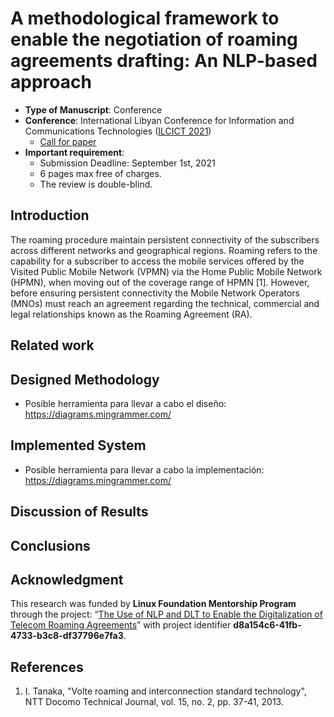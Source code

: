 # A methodological framework to enable the negotiation of roaming agreements drafting: An NLP-based approach
- **Type of Manuscript**: Conference
- **Conference**:  International Libyan Conference for Information and Communications Technologies ([ILCICT 2021](https://ilcict.lit.ly/en/))
    - [Call for paper](https://lit.ly/doc/ilcict2021_v2_en_pages.pdf)
- **Important requirement**:
    - Submission Deadline: September 1st, 2021
    - 6 pages max free of charges.
    - The review is double-blind.

## Introduction

The roaming procedure maintain persistent connectivity of the subscribers across different networks and geographical regions. Roaming refers to the capability for a subscriber to access the mobile services offered by the Visited Public Mobile Network (VPMN) via the Home Public Mobile Network (HPMN), when moving out of the coverage range of HPMN [1]. However, before ensuring persistent connectivity the Mobile Network Operators (MNOs) must reach an agreement regarding the technical, commercial and legal relationships known as the Roaming Agreement (RA).

## Related work

## Designed Methodology
 - Posible herramienta para llevar a cabo el diseño: https://diagrams.mingrammer.com/
## Implemented System
- Posible herramienta para llevar a cabo la implementación: https://diagrams.mingrammer.com/

## Discussion of Results

## Conclusions

## Acknowledgment
This research was funded by **Linux Foundation Mentorship Program** through the project: “[The Use of NLP and DLT to Enable the Digitalization of Telecom Roaming Agreements](https://wiki.hyperledger.org/display/INTERN/The+Use+of+NLP+and+DLT+to+Enable+the+Digitalization+of+Telecom+Roaming+Agreements)” with project identifier **d8a154c6-41fb-4733-b3c8-df37796e7fa3**.

## References
1. I. Tanaka, "Volte roaming and interconnection standard technology", NTT Docomo Technical Journal, vol. 15, no. 2, pp. 37-41, 2013.